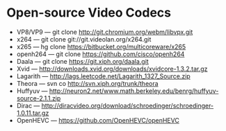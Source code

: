 # Open-source Video Codecs

* VP8/VP9 — git clone http://git.chromium.org/webm/libvpx.git
* x264 — git clone git://git.videolan.org/x264.git
* x265 — hg clone https://bitbucket.org/multicoreware/x265 
* openh264 — git clone https://github.com/cisco/openh264
* Daala — git clone https://git.xiph.org/daala.git
* Xvid — http://downloads.xvid.org/downloads/xvidcore-1.3.2.tar.gz
* Lagarith — http://lags.leetcode.net/Lagarith_1327_Source.zip
* Theora — svn co http://svn.xiph.org/trunk/theora
* Huffyuv — http://neuron2.net/www.math.berkeley.edu/benrg/huffyuv-source-2.1.1.zip
* Dirac — http://diracvideo.org/download/schroedinger/schroedinger-1.0.11.tar.gz
* OpenHEVC — https://github.com/OpenHEVC/openHEVC


